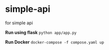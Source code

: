 # simple-api
for simple api

**Run using flask**
`python app/app.py`

**Run Docker**
`docker-compose -f compose.yaml up`
